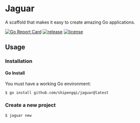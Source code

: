 # Jaguar

A scaffold that makes it easy to create amazing Go applications.

[![Go Report Card](https://goreportcard.com/badge/github.com/shipengqi/jaguar)](https://goreportcard.com/report/github.com/shipengqi/jaguar)
[![release](https://img.shields.io/github/release/shipengqi/jaguar.svg)](https://github.com/shipengqi/jaguar/releases)
[![license](https://img.shields.io/github/license/shipengqi/jaguar)](https://github.com/shipengqi/jaguar/blob/main/LICENSE)

## Usage

### Installation

#### Go Install

You must have a working Go environment:

```
$ go install github.com/shipengqi/jaguar@latest
```

### Create a new project

```
$ jaguar new
```